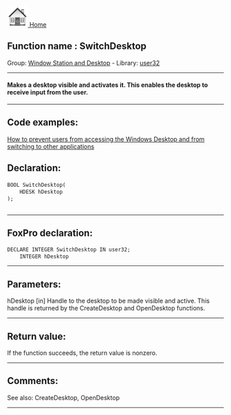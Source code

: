 [<img src="../../images/home.png"> Home ](https://github.com/VFPX/Win32API)  

## Function name : SwitchDesktop
Group: [Window Station and Desktop](../../functions_group.md#Window_Station_and_Desktop)  -  Library: [user32](../../Libraries.md#user32)  
***  


#### Makes a desktop visible and activates it. This enables the desktop to receive input from the user.
***  


## Code examples:
[How to prevent users from accessing the Windows Desktop and from switching to other applications](../../samples/sample_492.md)  

## Declaration:
```foxpro  
BOOL SwitchDesktop(
	HDESK hDesktop
);
  
```  
***  


## FoxPro declaration:
```foxpro  
DECLARE INTEGER SwitchDesktop IN user32;
	INTEGER hDesktop  
```  
***  


## Parameters:
hDesktop 
[in] Handle to the desktop to be made visible and active. This handle is returned by the CreateDesktop and OpenDesktop functions.  
***  


## Return value:
If the function succeeds, the return value is nonzero.  
***  


## Comments:
See also: CreateDesktop, OpenDesktop   
  
***  

